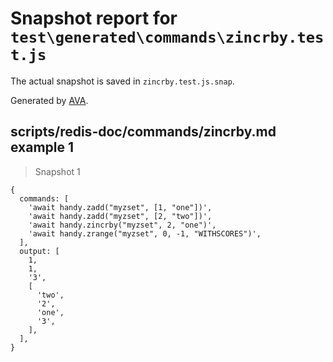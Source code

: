 # Snapshot report for `test\generated\commands\zincrby.test.js`

The actual snapshot is saved in `zincrby.test.js.snap`.

Generated by [AVA](https://ava.li).

## scripts/redis-doc/commands/zincrby.md example 1

> Snapshot 1

    {
      commands: [
        'await handy.zadd("myzset", [1, "one"])',
        'await handy.zadd("myzset", [2, "two"])',
        'await handy.zincrby("myzset", 2, "one")',
        'await handy.zrange("myzset", 0, -1, "WITHSCORES")',
      ],
      output: [
        1,
        1,
        '3',
        [
          'two',
          '2',
          'one',
          '3',
        ],
      ],
    }
